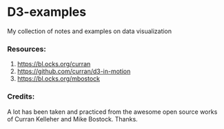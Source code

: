# D3-examples
My collection of notes and examples on data visualization

### Resources:
1. https://bl.ocks.org/curran
2. https://github.com/curran/d3-in-motion
3. https://bl.ocks.org/mbostock

### Credits:
A lot has been taken and practiced from the awesome open source works of Curran Kelleher and Mike Bostock. Thanks.
